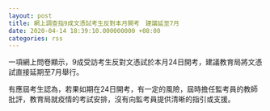 ```yaml
---
layout: post
title: 網上調查指9成文憑試考生反對本月開考　建議延至7月
date: 2020-04-14 18:39:10.000000000 +08:00
categories: rss
---
```


一項網上問卷顯示，9成受訪考生反對文憑試於本月24日開考，建議教育局將文憑試直接延期至7月舉行。

有應屆考生認為，若果如期在24日開考，有一定的風險，屆時擔任監考員的教師批評，教育局就疫情的考試安排，沒有向監考員提供清晰的指引或支援。
